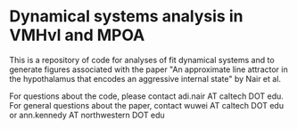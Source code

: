 # Dynamical systems analysis in VMHvl and MPOA

This is a repository of code for analyses of fit dynamical systems and to generate figures associated with the paper "An approximate line attractor in the hypothalamus that encodes an aggressive internal state" by Nair et al.

For questions about the code, please contact adi.nair AT caltech DOT edu.
For general questions about the paper, contact wuwei AT caltech DOT edu or ann.kennedy AT northwestern DOT edu
